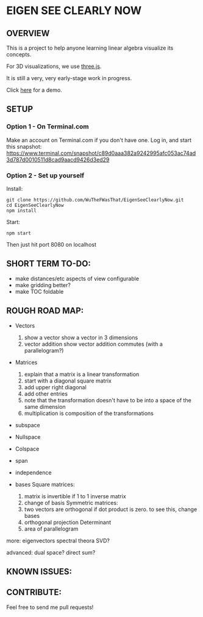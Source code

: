 # EIGEN SEE CLEARLY NOW #

## OVERVIEW ##

This is a project to help anyone learning linear algebra visualize its concepts.

For 3D visualizations, we use [three.js](https://github.com/mrdoob/three.js).

It is still a very, very early-stage work in progress.

Click [here](https://jeffwu-eigen.terminal.com/) for a demo.

## SETUP ##

### Option 1 - On Terminal.com ###

Make an account on Terminal.com if you don't have one.  Log in, and start this snapshot: https://www.terminal.com/snapshot/c89d0aaa382a9242995afc053ac74ad3d787d0010511d8cad9aacd9426d3ed29

### Option 2 - Set up yourself ###

Install:

    git clone https://github.com/WuTheFWasThat/EigenSeeClearlyNow.git
    cd EigenSeeClearlyNow
    npm install

Start:

    npm start

Then just hit port 8080 on localhost

## SHORT TERM TO-DO: ##

- make distances/etc aspects of view configurable
- make gridding better?
- make TOC foldable

## ROUGH ROAD MAP: ##

- Vectors
  1.  show a vector
      show a vector in 3 dimensions
  2.  vector addition
      show vector addition commutes (with a parallelogram?)
- Matrices
  1. explain that a matrix is a linear transformation
  2. start with a diagonal square matrix
  3. add upper right diagonal
  4. add other entries
  5. note that the transformation doesn't have to be into a space of the same dimension
  6. multiplication is composition of the transformations

- subspace
- Nullspace
- Colspace
- span
- independence
- bases
Square matrices:
  1. matrix is invertible if 1 to 1 inverse matrix
  2. change of basis
  Symmetric matrices:
  2. two vectors are orthogonal if dot product is zero.
     to see this, change bases
  3. orthogonal projection
  Determinant
  1. area of parallelogram

more:
  eigenvectors
  spectral theora
  SVD?


advanced:
  dual space?
  direct sum?

## KNOWN ISSUES: ##

## CONTRIBUTE: ##

Feel free to send me pull requests!

